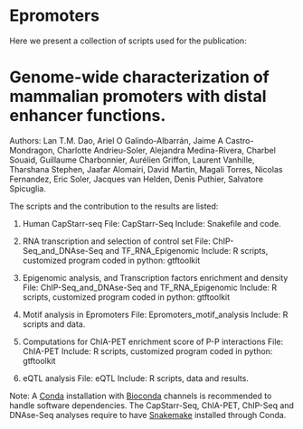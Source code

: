 # Epromoters


Here we present a collection of scripts used for the publication:

# Genome-wide characterization of mammalian promoters with distal enhancer functions.

Authors: Lan T.M. Dao, Ariel O Galindo-Albarrán, Jaime A Castro-Mondragon, Charlotte Andrieu-Soler, Alejandra Medina-Rivera, Charbel Souaid, Guillaume Charbonnier, Aurélien Griffon, Laurent Vanhille, Tharshana Stephen, Jaafar Alomairi, David Martin, Magali Torres, Nicolas Fernandez, Eric Soler, Jacques van Helden, Denis Puthier, Salvatore Spicuglia.

The scripts and the contribution to the results are listed:

1.	Human CapStarr-seq 
File: CapStarr-Seq
Include: Snakefile and code.

2.	RNA transcription and selection of control set
	File: ChIP-Seq_and_DNAse-Seq and TF_RNA_Epigenomic
	Include: R scripts, customized program coded in python: gtftoolkit

3.	Epigenomic analysis, and Transcription factors enrichment and density
	File: ChIP-Seq_and_DNAse-Seq and TF_RNA_Epigenomic
	Include: R scripts, customized program coded in python: gtftoolkit

4.	Motif analysis in Epromoters
	File: Epromoters_motif_analysis
	Include: R scripts and data. 
5.	Computations for ChIA-PET enrichment score of P-P interactions
	File: ChIA-PET
	Include: R scripts, customized program coded in python: gtftoolkit 
6.	eQTL analysis
	File: eQTL
	Include: R scripts, data and results.

Note: A [Conda](https://conda.io/docs/) installation with [Bioconda](https://bioconda.github.io/) channels is recommended to handle software dependencies.
The CapStarr-Seq, ChIA-PET, ChIP-Seq and DNAse-Seq analyses require to have [Snakemake](https://snakemake.readthedocs.io/en/stable/) installed through Conda.


